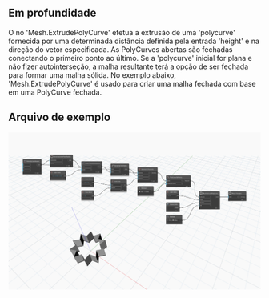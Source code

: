## Em profundidade
O nó 'Mesh.ExtrudePolyCurve' efetua a extrusão de uma 'polycurve' fornecida por uma determinada distância definida pela entrada 'height' e na direção do vetor especificada. As PolyCurves abertas são fechadas conectando o primeiro ponto ao último. Se a 'polycurve' inicial for plana e não fizer autointerseção, a malha resultante terá a opção de ser fechada para formar uma malha sólida.
No exemplo abaixo, 'Mesh.ExtrudePolyCurve' é usado para criar uma malha fechada com base em uma PolyCurve fechada.

## Arquivo de exemplo

![Example](./Autodesk.DesignScript.Geometry.Mesh.ExtrudePolyCurve_img.jpg)

